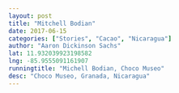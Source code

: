 ```yaml
---
layout: post
title: "Mitchell Bodian"
date: 2017-06-15
categories: ["Stories", "Cacao", "Nicaragua"]
author: "Aaron Dickinson Sachs"
lat: 11.932039923198582
lng: -85.9555091161907
runningtitle: "Michell Bodian, Choco Museo"
desc: "Choco Museo, Granada, Nicaragua"
---
```


